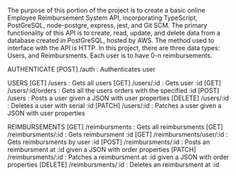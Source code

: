 The purpose of this portion of the project is to create a basic online Employee Reimbursement System API, incorporating TypeScript, PostGreSQL, node-postgre, express, jest, and Git SCM. The primary functionality of this API is to create, read, update, and delete data from a database created in PostGreSQL, hosted by AWS. The method used to interface with the API is HTTP. In this project, there are three data types: Users, and Reimbursments. Each user is to have 0-n reimbursements.

AUTHENTICATE
[POST] /auth : Authenticates user

USERS
[GET] /users : Gets all users
[GET] /users/:id : Gets user :id
[GET] /users/:id/orders : Gets all the users orders with the specified :id
[POST] /users : Posts a user given a JSON with user properties
[DELETE] /users/:id : Deletes a user with serial :id
[PATCH] /users/:id : Patches a user given a JSON with user properties

REIMBURSEMENTS
[GET] /reimbursments : Gets all reimbursments
[GET] /reimbursments/:id : Gets reimbursment :id
[GET] /reimbursments/user/:id : Gets reimbursments by user :id
[POST] /reimbursments/:id : Posts an reimbursment at :id given a JSON with order properties
[PATCH] /reimbursments/:id : Patches a reimbursment at :id given a JSON with order properties
[DELETE] /reimbursments/:id : Deletes an reimbursment at :id

